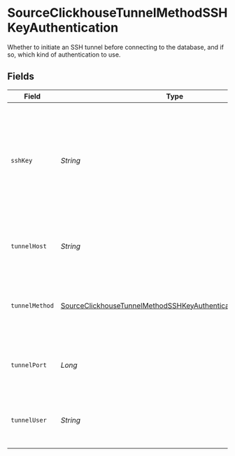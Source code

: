 # SourceClickhouseTunnelMethodSSHKeyAuthentication

Whether to initiate an SSH tunnel before connecting to the database, and if so, which kind of authentication to use.


## Fields

| Field                                                                                                                                               | Type                                                                                                                                                | Required                                                                                                                                            | Description                                                                                                                                         | Example                                                                                                                                             |
| --------------------------------------------------------------------------------------------------------------------------------------------------- | --------------------------------------------------------------------------------------------------------------------------------------------------- | --------------------------------------------------------------------------------------------------------------------------------------------------- | --------------------------------------------------------------------------------------------------------------------------------------------------- | --------------------------------------------------------------------------------------------------------------------------------------------------- |
| `sshKey`                                                                                                                                            | *String*                                                                                                                                            | :heavy_check_mark:                                                                                                                                  | OS-level user account ssh key credentials in RSA PEM format ( created with ssh-keygen -t rsa -m PEM -f myuser_rsa )                                 |                                                                                                                                                     |
| `tunnelHost`                                                                                                                                        | *String*                                                                                                                                            | :heavy_check_mark:                                                                                                                                  | Hostname of the jump server host that allows inbound ssh tunnel.                                                                                    |                                                                                                                                                     |
| `tunnelMethod`                                                                                                                                      | [SourceClickhouseTunnelMethodSSHKeyAuthenticationTunnelMethod](../../models/shared/SourceClickhouseTunnelMethodSSHKeyAuthenticationTunnelMethod.md) | :heavy_check_mark:                                                                                                                                  | Connect through a jump server tunnel host using username and ssh key                                                                                |                                                                                                                                                     |
| `tunnelPort`                                                                                                                                        | *Long*                                                                                                                                              | :heavy_check_mark:                                                                                                                                  | Port on the proxy/jump server that accepts inbound ssh connections.                                                                                 | 22                                                                                                                                                  |
| `tunnelUser`                                                                                                                                        | *String*                                                                                                                                            | :heavy_check_mark:                                                                                                                                  | OS-level username for logging into the jump server host.                                                                                            |                                                                                                                                                     |